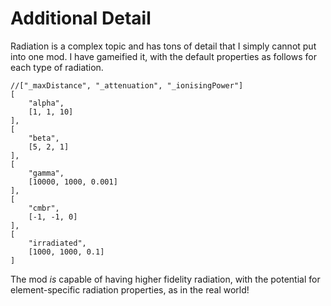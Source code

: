 # Additional Detail

Radiation is a complex topic and has tons of detail that I simply cannot put into one mod. I have gameified it, with the default properties as follows for each type of radiation.

```sqf
//["_maxDistance", "_attenuation", "_ionisingPower"]
[
    "alpha",
    [1, 1, 10]
],
[
    "beta",
    [5, 2, 1]
],
[
    "gamma",
    [10000, 1000, 0.001]
],
[
    "cmbr",
    [-1, -1, 0]
],
[
    "irradiated",
    [1000, 1000, 0.1]
]
```

The mod _is_ capable of having higher fidelity radiation, with the potential for element-specific radiation properties, as in the real world!
